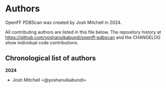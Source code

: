 # Authors

OpenFF PDBScan was created by Josh Mitchell in 2024.


All contributing authors are listed in this file below.
The repository history at https://github.com/yoshanuikabundi/openff-pdbscan
and the CHANGELOG show individual code contributions.

## Chronological list of authors

<!--
The rules for this file:
  * Authors are sorted chronologically, earliest to latest
  * Please format it each entry as "Preferred name <GitHub username>"
  * Your preferred name is whatever you wish to go by --
    it does *not* have to be your legal name!
  * Please start a new section for each new year
  * Don't ever delete anything
-->

**2024**
- Josh Mitchell <@yoshanuikabundi>